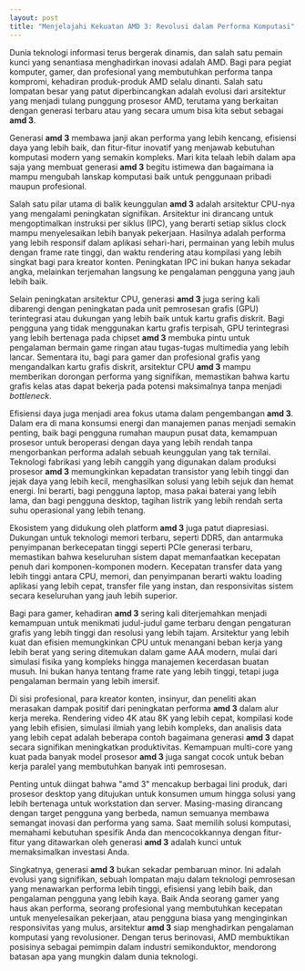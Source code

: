 ```yaml
---
layout: post
title: "Menjelajahi Kekuatan AMD 3: Revolusi dalam Performa Komputasi"
---
```


Dunia teknologi informasi terus bergerak dinamis, dan salah satu pemain kunci yang senantiasa menghadirkan inovasi adalah AMD. Bagi para pegiat komputer, gamer, dan profesional yang membutuhkan performa tanpa kompromi, kehadiran produk-produk AMD selalu dinanti. Salah satu lompatan besar yang patut diperbincangkan adalah evolusi dari arsitektur yang menjadi tulang punggung prosesor AMD, terutama yang berkaitan dengan generasi terbaru atau yang secara umum bisa kita sebut sebagai **amd 3**.

Generasi **amd 3** membawa janji akan performa yang lebih kencang, efisiensi daya yang lebih baik, dan fitur-fitur inovatif yang menjawab kebutuhan komputasi modern yang semakin kompleks. Mari kita telaah lebih dalam apa saja yang membuat generasi **amd 3** begitu istimewa dan bagaimana ia mampu mengubah lanskap komputasi baik untuk penggunaan pribadi maupun profesional.

Salah satu pilar utama di balik keunggulan **amd 3** adalah arsitektur CPU-nya yang mengalami peningkatan signifikan. Arsitektur ini dirancang untuk mengoptimalkan instruksi per siklus (IPC), yang berarti setiap siklus clock mampu menyelesaikan lebih banyak pekerjaan. Hasilnya adalah performa yang lebih responsif dalam aplikasi sehari-hari, permainan yang lebih mulus dengan frame rate tinggi, dan waktu rendering atau kompilasi yang lebih singkat bagi para kreator konten. Peningkatan IPC ini bukan hanya sekadar angka, melainkan terjemahan langsung ke pengalaman pengguna yang jauh lebih baik.

Selain peningkatan arsitektur CPU, generasi **amd 3** juga sering kali dibarengi dengan peningkatan pada unit pemrosesan grafis (GPU) terintegrasi atau dukungan yang lebih baik untuk kartu grafis diskrit. Bagi pengguna yang tidak menggunakan kartu grafis terpisah, GPU terintegrasi yang lebih bertenaga pada chipset **amd 3** membuka pintu untuk pengalaman bermain game ringan atau tugas-tugas multimedia yang lebih lancar. Sementara itu, bagi para gamer dan profesional grafis yang mengandalkan kartu grafis diskrit, arsitektur CPU **amd 3** mampu memberikan dorongan performa yang signifikan, memastikan bahwa kartu grafis kelas atas dapat bekerja pada potensi maksimalnya tanpa menjadi *bottleneck*.

Efisiensi daya juga menjadi area fokus utama dalam pengembangan **amd 3**. Dalam era di mana konsumsi energi dan manajemen panas menjadi semakin penting, baik bagi pengguna rumahan maupun pusat data, kemampuan prosesor untuk beroperasi dengan daya yang lebih rendah tanpa mengorbankan performa adalah sebuah keunggulan yang tak ternilai. Teknologi fabrikasi yang lebih canggih yang digunakan dalam produksi prosesor **amd 3** memungkinkan kepadatan transistor yang lebih tinggi dan jejak daya yang lebih kecil, menghasilkan solusi yang lebih sejuk dan hemat energi. Ini berarti, bagi pengguna laptop, masa pakai baterai yang lebih lama, dan bagi pengguna desktop, tagihan listrik yang lebih rendah serta suhu operasional yang lebih tenang.

Ekosistem yang didukung oleh platform **amd 3** juga patut diapresiasi. Dukungan untuk teknologi memori terbaru, seperti DDR5, dan antarmuka penyimpanan berkecepatan tinggi seperti PCIe generasi terbaru, memastikan bahwa keseluruhan sistem dapat memanfaatkan kecepatan penuh dari komponen-komponen modern. Kecepatan transfer data yang lebih tinggi antara CPU, memori, dan penyimpanan berarti waktu loading aplikasi yang lebih cepat, transfer file yang instan, dan responsivitas sistem secara keseluruhan yang jauh lebih superior.

Bagi para gamer, kehadiran **amd 3** sering kali diterjemahkan menjadi kemampuan untuk menikmati judul-judul game terbaru dengan pengaturan grafis yang lebih tinggi dan resolusi yang lebih tajam. Arsitektur yang lebih kuat dan efisien memungkinkan CPU untuk menangani beban kerja yang lebih berat yang sering ditemukan dalam game AAA modern, mulai dari simulasi fisika yang kompleks hingga manajemen kecerdasan buatan musuh. Ini bukan hanya tentang frame rate yang lebih tinggi, tetapi juga pengalaman bermain yang lebih imersif.

Di sisi profesional, para kreator konten, insinyur, dan peneliti akan merasakan dampak positif dari peningkatan performa **amd 3** dalam alur kerja mereka. Rendering video 4K atau 8K yang lebih cepat, kompilasi kode yang lebih efisien, simulasi ilmiah yang lebih kompleks, dan analisis data yang lebih cepat adalah beberapa contoh bagaimana generasi **amd 3** dapat secara signifikan meningkatkan produktivitas. Kemampuan multi-core yang kuat pada banyak model prosesor **amd 3** juga sangat cocok untuk beban kerja paralel yang membutuhkan banyak inti pemrosesan.

Penting untuk diingat bahwa "amd 3" mencakup berbagai lini produk, dari prosesor desktop yang ditujukan untuk konsumen umum hingga solusi yang lebih bertenaga untuk workstation dan server. Masing-masing dirancang dengan target pengguna yang berbeda, namun semuanya membawa semangat inovasi dan performa yang sama. Saat memilih solusi komputasi, memahami kebutuhan spesifik Anda dan mencocokkannya dengan fitur-fitur yang ditawarkan oleh generasi **amd 3** adalah kunci untuk memaksimalkan investasi Anda.

Singkatnya, generasi **amd 3** bukan sekadar pembaruan minor. Ini adalah evolusi yang signifikan, sebuah lompatan maju dalam teknologi pemrosesan yang menawarkan performa lebih tinggi, efisiensi yang lebih baik, dan pengalaman pengguna yang lebih kaya. Baik Anda seorang gamer yang haus akan performa, seorang profesional yang membutuhkan kecepatan untuk menyelesaikan pekerjaan, atau pengguna biasa yang menginginkan responsivitas yang mulus, arsitektur **amd 3** siap menghadirkan pengalaman komputasi yang revolusioner. Dengan terus berinovasi, AMD membuktikan posisinya sebagai pemimpin dalam industri semikonduktor, mendorong batasan apa yang mungkin dalam dunia teknologi.
